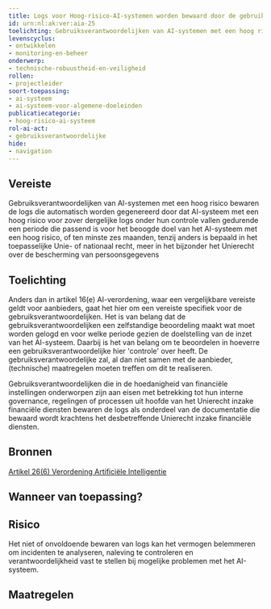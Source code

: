 ```yaml
---
title: Logs voor Hoog-risico-AI-systemen worden bewaard door de gebruiksveranwoordelijke
id: urn:nl:ak:ver:aia-25
toelichting: Gebruiksverantwoordelijken van AI-systemen met een hoog risico bewaren de logs die automatisch worden gegenereerd door dat AI-systeem met een hoog risico voor zover dergelijke logs onder hun controle vallen gedurende een periode die passend is voor het beoogde doel van het AI-systeem met een hoog risico, of ten minste zes maanden, tenzij anders is bepaald in het toepasselijke Unie- of nationaal recht, meer in het bijzonder het Unierecht over de bescherming van persoonsgegevens
levenscyclus:
- ontwikkelen
- monitoring-en-beheer
onderwerp:
- technische-robuustheid-en-veiligheid
rollen:
- projectleider
soort-toepassing:
- ai-systeem
- ai-systeem-voor-algemene-doeleinden
publicatiecategorie:
- hoog-risico-ai-systeem
rol-ai-act:
- gebruiksverantwoordelijke
hide:
- navigation
---
```


<!-- tags -->
## Vereiste

Gebruiksverantwoordelijken van AI-systemen met een hoog risico bewaren de logs die automatisch worden gegenereerd door dat AI-systeem met een hoog risico voor zover dergelijke logs onder hun controle vallen gedurende een periode die passend is voor het beoogde doel van het AI-systeem met een hoog risico, of ten minste zes maanden, tenzij anders is bepaald in het toepasselijke Unie- of nationaal recht, meer in het bijzonder het Unierecht over de bescherming van persoonsgegevens

## Toelichting

Anders dan in artikel 16(e) AI-verordening, waar een vergelijkbare vereiste geldt voor aanbieders, gaat het hier om een vereiste specifiek voor de gebruiksverantwoordelijken.
Het is van belang dat de gebruiksverantwoordelijken een zelfstandige beoordeling maakt wat moet worden gelogd en voor welke periode gezien de doelstelling van de inzet van het AI-systeem.
Daarbij is het van belang om te beoordelen in hoeverre een gebruiksverantwoordelijke hier 'controle' over heeft.
De gebruiksverantwoordelijke zal, al dan niet samen met de aanbieder, (technische) maatregelen moeten treffen om dit te realiseren.


Gebruiksverantwoordelijken die in de hoedanigheid van financiële instellingen onderworpen zijn aan eisen met betrekking tot hun interne governance, regelingen of processen uit hoofde van het Unierecht inzake financiële diensten bewaren de logs als onderdeel van de documentatie die bewaard wordt krachtens het desbetreffende Unierecht inzake financiële diensten.

## Bronnen

[Artikel 26(6) Verordening Artificiële Intelligentie](https://eur-lex.europa.eu/legal-content/NL/TXT/HTML/?uri=OJ:L_202401689#d1e4350-1-1)

## Wanneer van toepassing? 
<!-- tags-ai-act -->


## Risico

Het niet of onvoldoende bewaren van logs kan het vermogen belemmeren om incidenten te analyseren, naleving te controleren en verantwoordelijkheid vast te stellen bij mogelijke problemen met het AI-systeem.

## Maatregelen

<!-- list_maatregelen vereiste/aia-25-gebruiksverantwoordelijken-bewaren-logs no-search no-onderwerp no-rol no-levenscyclus -->
